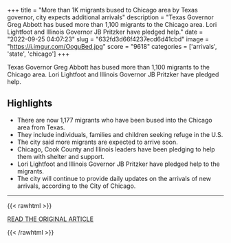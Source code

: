 +++
title = "More than 1K migrants bused to Chicago area by Texas governor, city expects additional arrivals"
description = "Texas Governor Greg Abbott has bused more than 1,100 migrants to the Chicago area. Lori Lightfoot and Illinois Governor JB Pritzker have pledged help."
date = "2022-09-25 04:07:23"
slug = "632fd3d66f4237ecd6d41cbd"
image = "https://i.imgur.com/OoguBed.jpg"
score = "9618"
categories = ['arrivals', 'state', 'chicago']
+++

Texas Governor Greg Abbott has bused more than 1,100 migrants to the Chicago area. Lori Lightfoot and Illinois Governor JB Pritzker have pledged help.

## Highlights

- There are now 1,177 migrants who have been bused into the Chicago area from Texas.
- They include individuals, families and children seeking refuge in the U.S.
- The city said more migrants are expected to arrive soon.
- Chicago, Cook County and Illinois leaders have been pledging to help them with shelter and support.
- Lori Lightfoot and Illinois Governor JB Pritzker have pledged help to the migrants.
- The city will continue to provide daily updates on the arrivals of new arrivals, according to the City of Chicago.

---

{{< rawhtml >}}
  <p class="article-category">
    <a target="_blank" href="https://abc7chicago.com/chicago-migrants-texas-governor-news/12259437/">READ THE ORIGINAL ARTICLE</a>
  </p>
{{< /rawhtml >}}
